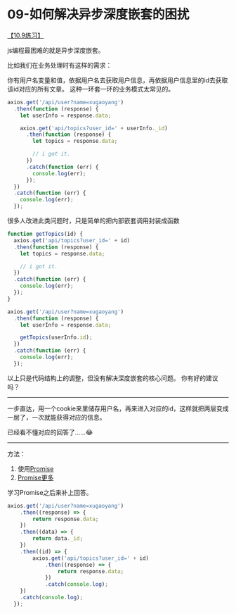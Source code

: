 # 09-如何解决异步深度嵌套的困扰

[【10.9练习】](http://xugaoyang.com/post/59db001a1e5876057be9fa35)

js编程最困难的就是异步深度嵌套。

比如我们在业务处理时有这样的需求：

你有用户名变量和值，依据用户名去获取用户信息，再依据用户信息里的id去获取该id对应的所有文章。 这种一环套一环的业务模式太常见的。

```js
axios.get('/api/user?name=xugaoyang')
  .then(function (response) {
    let userInfo = response.data;

    axios.get('api/topics?user_id=' + userInfo._id)
      .then(function (response) {
        let topics = response.data;

        // i got it.
      })
      .catch(function (err) {
        console.log(err);
      });
  })
  .catch(function (err) {
    console.log(err);
  });
```

很多人改进此类问题时，只是简单的把内部嵌套调用封装成函数

```js
function getTopics(id) {
  axios.get('api/topics?user_id=' + id)
  .then(function (response) {
    let topics = response.data;

    // i got it.
  })
  .catch(function (err) {
    console.log(err);
  });
}

axios.get('/api/user?name=xugaoyang')
  .then(function (response) {
    let userInfo = response.data;

    getTopics(userInfo.id);
  })
  .catch(function (err) {
    console.log(err);
  });
```

以上只是代码结构上的调整，但没有解决深度嵌套的核心问题。 你有好的建议吗？

---

一步直达，用一个cookie来里储存用户名，再来进入对应的id，这样就把两层变成一层了，一次就能获得对应的信息。

已经看不懂对应的回答了……:joy:

------

方法：

1. 使用[Promise](https://dream4ever.github.io/JavaScript/promises/javascript-promises-for-dummies.html)
2. [Promise更多](https://scotch.io/tutorials/javascript-promises-for-dummies)

学习Promise之后来补上回答。

```js
axios.get('/api/user?name=xugaoyang')
  	.then((response) => {
    	return response.data;   
 	})
    .then((data) => {
    	return data._id;
    })
    .then((id) => {
        axios.get('api/topics?user_id=' + id)
            .then((response) => {
            	return response.data;
        	})
			.catch(console.log);
    })
  	.catch(console.log);
  });
```

